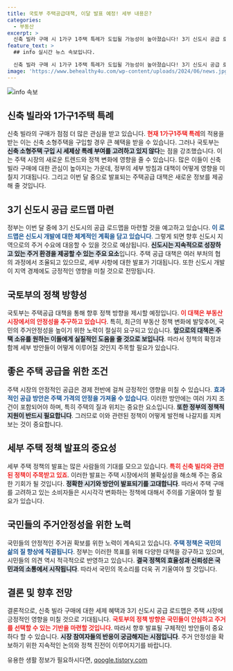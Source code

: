 ```yaml
---
title: 국토부 주택공급대책, 이달 발표 예정! 세부 내용은?
categories:
  - 부동산
excerpt: >
  신축 빌라 구매 시 1가구 1주택 특례가 도입될 가능성이 높아졌습니다! 3기 신도시 공급 로드맵도 곧 발표될 예정으로, 주택 시장의 큰 변화가 예고됩니다. 클릭하여 자세한 내용을 확인하세요!
feature_text: >
  ## info 실시간 뉴스 속보입니다.

  신축 빌라 구매 시 1가구 1주택 특례가 도입될 가능성이 높아졌습니다! 3기 신도시 공급 로드맵도 곧 발표될 예정으로, 주택 시장의 큰 변화가 예고됩니다. 클릭하여 자세한 내용을 확인하세요!
image: 'https://www.behealthy4u.com/wp-content/uploads/2024/06/news.jpg'
---
```


<p><img src="https://www.behealthy4u.com/wp-content/uploads/2024/06/news.jpg" alt="info 속보" /></p>

<h2 data-ke-size="size26">신축 빌라와 1가구1주택 특례</h2>

<p data-ke-size="size16"></p>

<p>신축 빌라의 구매가 점점 더 많은 관심을 받고 있습니다. <b><span style="color: #ee2323;">현재 1가구1주택 특례</span></b>의 적용을 받는 이는 신축 소형주택을 구입할 경우 큰 혜택을 받을 수 있습니다. 그러나 국토부는 <b><span style="background-color: #21538527;">신축 소형주택 구입 시 세제상 특례 부여를 고려하고 있지 않다</span></b>는 점을 강조했습니다. 이는 주택 시장의 새로운 트렌드와 정책 변화에 영향을 줄 수 있습니다. 많은 이들이 신축 빌라 구매에 대한 관심이 높아지는 가운데, 정부의 세부 방침과 대책이 어떻게 영향을 미칠지 기대됩니다. 그리고 이번 달 중으로 발표되는 주택공급 대책은 새로운 정보를 제공해 줄 것입니다. </p>

<p data-ke-size="size16"></p>

<h2 data-ke-size="size26">3기 신도시 공급 로드맵 마련</h2>

<p data-ke-size="size16"></p>

<p>정부는 이번 달 중에 3기 신도시의 공급 로드맵을 마련할 것을 예고하고 있습니다. <b><span style="color: #1a5490;">이 로드맵은 신도시 개발에 대한 체계적인 계획을 담고 있습니다</span></b>. 그렇게 되면 향후 신도시 지역으로의 주거 수요에 대응할 수 있을 것으로 예상됩니다. <b><span style="background-color: #21538527;">신도시는 지속적으로 성장하고 있는 주거 환경을 제공할 수 있는 주요 요소</span></b>입니다. 주택 공급 대책은 여러 부처의 협의 과정에서 조율되고 있으므로, 세부 사항에 대한 발표가 기대됩니다. 또한 신도시 개발이 지역 경제에도 긍정적인 영향을 미칠 것으로 전망됩니다.</p>

<p data-ke-size="size16"></p>

<h2 data-ke-size="size26">국토부의 정책 방향성</h2>

<p data-ke-size="size16"></p>

<p>국토부는 주택공급 대책을 통해 향후 정책 방향을 제시할 예정입니다. <b><span style="color: #ee2323;">이 대책은 부동산 시장에서의 안정성을 추구하고 있습니다</span></b>. 특히, 최근의 부동산 정책 변화에 발맞추어, 국민의 주거안정성을 높이기 위한 노력이 절실히 요구되고 있습니다. <b><span style="background-color: #21538527;">앞으로의 대책은 주택 소유를 원하는 이들에게 실질적인 도움을 줄 것으로 보입니다</span></b>. 따라서 정책의 확정과 함께 세부 방안들이 어떻게 이루어질 것인지 주목할 필요가 있습니다.</p>

<p data-ke-size="size16"></p>

<h2 data-ke-size="size26">좋은 주택 공급을 위한 조건</h2>

<p data-ke-size="size16"></p>

<p>주택 시장의 안정적인 공급은 경제 전반에 걸쳐 긍정적인 영향을 미칠 수 있습니다. <b><span style="color: #1a5490;">효과적인 공급 방안은 주택 가격의 안정을 가져올 수 있습니다</span></b>. 이러한 방안에는 여러 가지 조건이 포함되어야 하며, 특히 주택의 질과 위치는 중요한 요소입니다. <b><span style="background-color: #21538527;">또한 정부의 정책적 지원이 반드시 필요합니다</span></b>. 그러므로 이와 관련된 정책이 어떻게 발전해 나갈지를 지켜보는 것이 중요합니다.</p>

<p data-ke-size="size16"></p>

<h2 data-ke-size="size26">세부 주택 정책 발표의 중요성</h2>

<p data-ke-size="size16"></p>

<p>세부 주택 정책의 발표는 많은 사람들의 기대를 모으고 있습니다. <b><span style="color: #ee2323;">특히 신축 빌라와 관련된 정책이 주목받고 있죠</span></b>. 이러한 발표는 주택 시장에서의 불확실성을 해소해 주는 중요한 기회가 될 것입니다. <b><span style="background-color: #21538527;">정확한 시기와 방안이 발표되기를 고대합니다</span></b>. 따라서 주택 구매를 고려하고 있는 소비자들은 시시각각 변화하는 정책에 대해서 주의를 기울여야 할 필요가 있습니다.</p>

<p data-ke-size="size16"></p>

<h2 data-ke-size="size26">국민들의 주거안정성을 위한 노력</h2>

<p data-ke-size="size16"></p>

<p>국민들의 안정적인 주거권 확보를 위한 노력이 계속되고 있습니다. <b><span style="color: #1a5490;">주택 정책은 국민의 삶의 질 향상에 직결됩니다</span></b>. 정부는 이러한 목표를 위해 다양한 대책을 강구하고 있으며, 시민들의 의견 역시 적극적으로 반영하고 있습니다. <b><span style="background-color: #21538527;">결국 정책의 효율성과 신뢰성은 국민과의 소통에서 시작됩니다</span></b>. 따라서 국민의 목소리를 더욱 귀 기울여야 할 것입니다.</p>

<p data-ke-size="size16"></p>

<h2 data-ke-size="size26">결론 및 향후 전망</h2>

<p data-ke-size="size16"></p>

<p>결론적으로, 신축 빌라 구매에 대한 세제 혜택과 3기 신도시 공급 로드맵은 주택 시장에 긍정적인 영향을 미칠 것으로 기대됩니다. <b><span style="color: #ee2323;">국토부의 정책 방향은 국민들이 안심하고 주거를 선택할 수 있는 기반을 마련할 것입니다</span></b>. 따라서 향후 발표될 구체적인 방안들이 중요하다 할 수 있습니다. <b><span style="background-color: #21538527;">시장 참여자들의 반응이 궁금해지는 시점입니다</span></b>. 주거 안정성을 확보하기 위한 지속적인 논의와 정책 진전이 이루어지기를 바랍니다.</p>

<p data-ke-size="size16"></p>
유용한 생활 정보가 필요하시다면, <a href="https://qoogle.tistory.com" rel="dofollow">qoogle.tistory.com</a>


